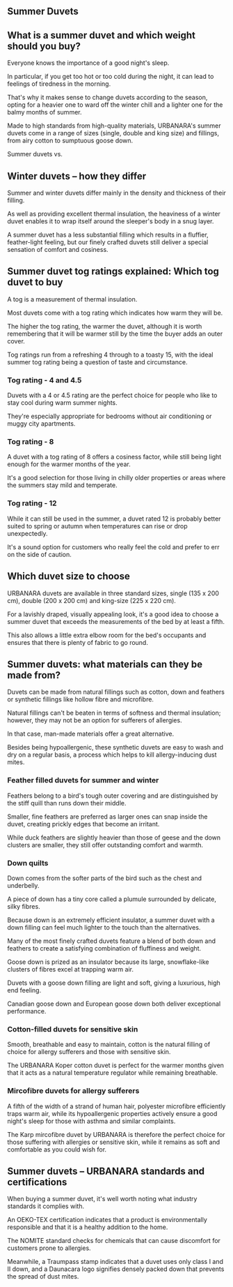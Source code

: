 Summer Duvets
-------------

What is a summer duvet and which weight should you buy?
-------------------------------------------------------

Everyone knows the importance of a good night's sleep.

In particular, if you get too hot or too cold during the night, it can lead to feelings of tiredness in the morning.

That's why it makes sense to change duvets according to the season, opting for a heavier one to ward off the winter chill and a lighter one for the balmy months of summer.

Made to high standards from high-quality materials, URBANARA's summer duvets come in a range of sizes (single, double and king size) and fillings, from airy cotton to sumptuous goose down.

Summer duvets vs.

Winter duvets – how they differ
-------------------------------------------------

Summer and winter duvets differ mainly in the density and thickness of their filling.

As well as providing excellent thermal insulation, the heaviness of a winter duvet enables it to wrap itself around the sleeper's body in a snug layer.

A summer duvet has a less substantial filling which results in a fluffier, feather-light feeling, but our finely crafted duvets still deliver a special sensation of comfort and cosiness.

Summer duvet tog ratings explained: Which tog duvet to buy
----------------------------------------------------------

A tog is a measurement of thermal insulation.

Most duvets come with a tog rating which indicates how warm they will be.

The higher the tog rating, the warmer the duvet, although it is worth remembering that it will be warmer still by the time the buyer adds an outer cover.

Tog ratings run from a refreshing 4 through to a toasty 15, with the ideal summer tog rating being a question of taste and circumstance.

### Tog rating - 4 and 4.5

Duvets with a 4 or 4.5 rating are the perfect choice for people who like to stay cool during warm summer nights.

They're especially appropriate for bedrooms without air conditioning or muggy city apartments.

### Tog rating - 8

A duvet with a tog rating of 8 offers a cosiness factor, while still being light enough for the warmer months of the year.

It's a good selection for those living in chilly older properties or areas where the summers stay mild and temperate.

### Tog rating - 12

While it can still be used in the summer, a duvet rated 12 is probably better suited to spring or autumn when temperatures can rise or drop unexpectedly.

It's a sound option for customers who really feel the cold and prefer to err on the side of caution.

Which duvet size to choose
--------------------------

URBANARA duvets are available in three standard sizes, single (135 x 200 cm), double (200 x 200 cm) and king-size (225 x 220 cm).

For a lavishly draped, visually appealing look, it's a good idea to choose a summer duvet that exceeds the measurements of the bed by at least a fifth.

This also allows a little extra elbow room for the bed's occupants and ensures that there is plenty of fabric to go round.

Summer duvets: what materials can they be made from?
----------------------------------------------------

Duvets can be made from natural fillings such as cotton, down and feathers or synthetic fillings like hollow fibre and microfibre.

Natural fillings can't be beaten in terms of softness and thermal insulation; however, they may not be an option for sufferers of allergies.

In that case, man-made materials offer a great alternative.

Besides being hypoallergenic, these synthetic duvets are easy to wash and dry on a regular basis, a process which helps to kill allergy-inducing dust mites.

### Feather filled duvets for summer and winter

Feathers belong to a bird's tough outer covering and are distinguished by the stiff quill than runs down their middle.

Smaller, fine feathers are preferred as larger ones can snap inside the duvet, creating prickly edges that become an irritant.

While duck feathers are slightly heavier than those of geese and the down clusters are smaller, they still offer outstanding comfort and warmth.

### Down quilts

Down comes from the softer parts of the bird such as the chest and underbelly.

A piece of down has a tiny core called a plumule surrounded by delicate, silky fibres.

Because down is an extremely efficient insulator, a summer duvet with a down filling can feel much lighter to the touch than the alternatives.

Many of the most finely crafted duvets feature a blend of both down and feathers to create a satisfying combination of fluffiness and weight.

Goose down is prized as an insulator because its large, snowflake-like clusters of fibres excel at trapping warm air.

Duvets with a goose down filling are light and soft, giving a luxurious, high end feeling.

Canadian goose down and European goose down both deliver exceptional performance.

### Cotton-filled duvets for sensitive skin

Smooth, breathable and easy to maintain, cotton is the natural filling of choice for allergy sufferers and those with sensitive skin.

The URBANARA Koper cotton duvet is perfect for the warmer months given that it acts as a natural temperature regulator while remaining breathable.

### Mircofibre duvets for allergy sufferers

A fifth of the width of a strand of human hair, polyester microfibre efficiently traps warm air, while its hypoallergenic properties actively ensure a good night's sleep for those with asthma and similar complaints.

The Karp mircofibre duvet by URBANARA is therefore the perfect choice for those suffering with allergies or sensitive skin, while it remains as soft and comfortable as you could wish for.

Summer duvets – URBANARA standards and certifications
-----------------------------------------------------

When buying a summer duvet, it's well worth noting what industry standards it complies with.

An OEKO-TEX certification indicates that a product is environmentally responsible and that it is a healthy addition to the home.

The NOMITE standard checks for chemicals that can cause discomfort for customers prone to allergies.

Meanwhile, a Traumpass stamp indicates that a duvet uses only class I and II down, and a Daunacara logo signifies densely packed down that prevents the spread of dust mites.
